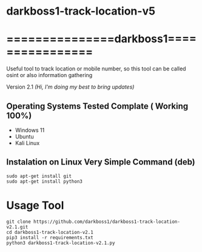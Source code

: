 # darkboss1-track-location-v5
# ===============darkboss1================
Useful tool to track location or mobile number, so this tool can be called osint or also information gathering




<p>Version 2.1 <em>(Hi, I'm doing my best to bring updates)</em></p>

<h2>Operating Systems Tested Complate ( Working 100%)</h2>
<ul>
<li>Windows 11</li>
<li>Ubuntu</li>
<li>Kali Linux</li>
</ul>


<h2>Instalation on Linux Very Simple Command (deb)</h2>

```
sudo apt-get install git
sudo apt-get install python3
```

<h1>Usage Tool</h1>

```
git clone https://github.com/darkboss1/darkboss1-track-location-v2.1.git
cd darkboss1-track-location-v2.1
pip3 install -r requirements.txt
python3 darkboss1-track-location-v2.1.py
```
</br>
